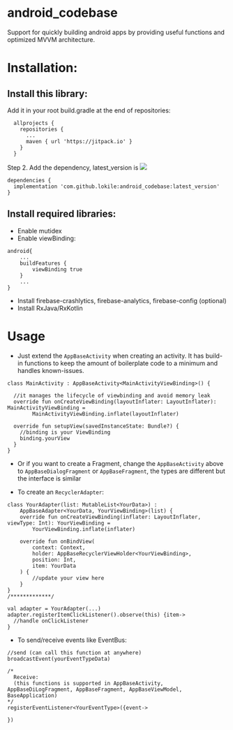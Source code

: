 # android_codebase
Support for quickly building android apps by providing useful functions and optimized MVVM architecture.

# Installation:
## Install this library:
Add it in your root build.gradle at the end of repositories:
```
  allprojects {
    repositories {
      ...
      maven { url 'https://jitpack.io' }
    }
  }
```

Step 2. Add the dependency, latest_version is [![](https://jitpack.io/v/lokile/android_codebase.svg)](https://jitpack.io/#lokile/android_codebase)
```
dependencies {
  implementation 'com.github.lokile:android_codebase:latest_version'
}
```
## Install required libraries:
- Enable mutidex
- Enable viewBinding:
```
android{
    ...
    buildFeatures {
        viewBinding true
    }
    ...
}
```
- Install firebase-crashlytics, firebase-analytics, firebase-config (optional)
- Install RxJava/RxKotlin

# Usage
- Just extend the `AppBaseActivity` when creating an activity. It has build-in functions to keep the amount of boilerplate code to a minimum and handles known-issues.
```
class MainActivity : AppBaseActivity<MainActivityViewBinding>() {

  //it manages the lifecycle of viewbinding and avoid memory leak
  override fun onCreateViewBinding(layoutInflater: LayoutInflater): MainActivityViewBinding =
        MainActivityViewBinding.inflate(layoutInflater)
  
  override fun setupView(savedInstanceState: Bundle?) {
    //binding is your ViewBinding
    binding.yourView
  }
}
```
- Or if you want to create a Fragment, change the `AppBaseActivity` above to `AppBaseDialogFragment` or `AppBaseFragment`, the types are different but the interface is similar

- To create an `RecyclerAdapter`:
```
class YourAdapter(list: MutableList<YourData>) :
    AppBaseAdapter<YourData, YourViewBinding>(list) {
    override fun onCreateViewBinding(inflater: LayoutInflater, viewType: Int): YourViewBinding =
        YourViewBinding.inflate(inflater)

    override fun onBindView(
        context: Context,
        holder: AppBaseRecyclerViewHolder<YourViewBinding>,
        position: Int,
        item: YourData
    ) {
        //update your view here
    }
}
/*************/

val adapter = YourAdapter(...)
adapter.registerItemClickListener().observe(this) {item->
  //handle onClickListener
}
```
- To send/receive events like EventBus:
```
//send (can call this function at anywhere)
broadcastEvent(yourEventTypeData)

/* 
  Receive:
  (this functions is supported in AppBaseActivity, AppBaseDiLogFragment, AppBaseFragment, AppBaseViewModel, BaseApplication) 
*/
registerEventListener<YourEventType>({event->

})
```

